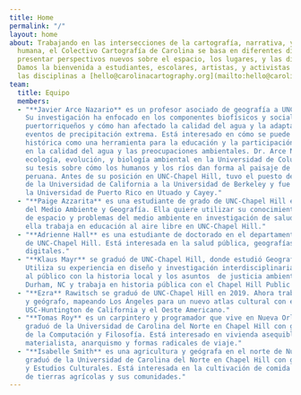 ```yaml
---
title: Home
permalink: "/"
layout: home
about: Trabajando en las intersecciones de la cartografía, narrativa, y geografía
  humana, el Colectivo Cartografía de Carolina se basa en diferentes disciplinas para
  presentar perspectivos nuevos sobre el espacio, los lugares, y las diferencias geográficas.
  Damos la bienvenida a estudiantes, escolares, artistas, y activistas entre todas
  las disciplinas a [hello@carolinacartography.org](mailto:hello@carolinacartography.org)
team:
  title: Equipo
  members:
  - "**Javier Arce Nazario** es un profesor asociado de geografía a UNC-Chapel Hill.
    Su investigación ha enfocado en los componentes biofísicos y sociales de los paisajes
    puertorriqueños y cómo han afectado la calidad del agua y la adaptabilidad a los
    eventos de precipitación extrema. Está interesado en cómo se puede usar la ortografía
    histórica como una herramienta para la educación y la participación de la comunidad
    en la calidad del agua y las preocupaciones ambientales. Dr. Arce Nazario estudió
    ecología, evolución, y biología ambiental en la Universidad de Columbia, escribiendo
    su tesis sobre cómo los humanos y los ríos dan forma al paisaje de la Amazonía
    peruana. Antes de su posición en UNC-Chapel Hill, tuvo el puesto de miembro postdoctoral
    de la Universidad de California a la Universidad de Berkeley y fue profesor en
    la Universidad de Puerto Rico en Utuado y Cayey."
  - "**Paige Azzarita** es una estudiante de grado de UNC-Chapel Hill estudiando Salud
    del Medio Ambiente y Geografía. Ella quiere utilizar su conocimiento de las maneras
    de espacio y problemas del medio ambiente en investigación de salud pública. Ahora
    ella trabaja en educación al aire libre en UNC-Chapel Hill."
  - "**Adrienne Hall** es una estudiante de doctorado en el departamento de geografía
    de UNC-Chapel Hill. Está interesada en la salud pública, geografías negras y humanidades
    digitales."
  - "**Klaus Mayr** se graduó de UNC-Chapel Hill, donde estudió Geografía e Historia.
    Utiliza su experiencia en diseño y investigación interdisciplinaria para involucrar
    al público con la historia local y los asuntos  de justicia ambiental.  Vive en
    Durham, NC y trabaja en historia pública con el Chapel Hill Public Library."
  - "**Ezra** Rawitsch se graduó de UNC-Chapel Hill en 2019. Ahora trabaja como cartógrafo
    y geógrafo, mapeando Los Ángeles para un nuevo atlas cultural con el Instituto
    USC-Huntington de California y el Oeste Americano."
  - "**Tomas Roy** es un carpintero y programador que vive en Nueva Orleans, LA. Se
    graduó de la Universidad de Carolina del Norte en Chapel Hill con grados en Ciencias
    de la Computación y Filosofía. Está interesado en vivienda asequible, filosofía
    materialista, anarquismo y formas radicales de viaje."
  - "**Isabelle Smith** es una agricultura y geógrafa en el norte de Nueva York. Se
    graduó de la Universidad de Carolina del Norte en Chapel Hill con grados en Geografía
    y Estudios Culturales. Está interesada en la cultivación de comida y la historia
    de tierras agrícolas y sus comunidades."
---
```


